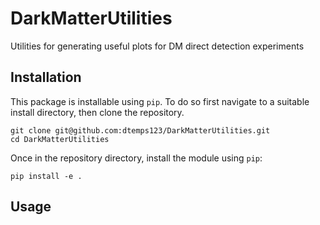# DarkMatterUtilities
Utilities for generating useful plots for DM direct detection experiments

## Installation
This package is installable using `pip`. To do so first navigate to a suitable install directory, then clone the repository.
```
git clone git@github.com:dtemps123/DarkMatterUtilities.git
cd DarkMatterUtilities
```
Once in the repository directory, install the module using `pip`:
```
pip install -e .
```

## Usage